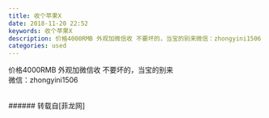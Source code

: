 ```yaml
---
title: 收个苹果X
date: 2018-11-20 22:52
keywords: 收个苹果X
description: 价格4000RMB 外观加微信收 不要坏的，当宝的别来微信：zhongyini1506
categories: used
---
```

<td class="t_f" id="postmessage_2320419">

价格4000RMB 外观加微信收 不要坏的，当宝的别来<br/>
微信：zhongyini1506<br/>
<img alt="" border="0" class="zoom" data-cf-modified-7f3f075657c0677eb4642411-="" file="http://www.flw.ph/data/appbyme/upload/image/201811/20/G7hJmf4MFDTt.jpg" id="aimg_To5dq" lazyloadthumb="1" onclick="" onmouseover="" src="http://www.flw.ph/data/appbyme/upload/image/201811/20/G7hJmf4MFDTt.jpg"/><br/>
<br/>
</td>
###### 转载自[菲龙网]
